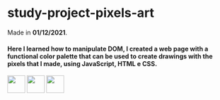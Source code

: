 # study-project-pixels-art
Made in **01/12/2021**.

#### Here I learned how to manipulate DOM, I created a web page with a functional color palette that can be used to create drawings with the pixels that I made, using JavaScript, HTML e CSS.

<img src='https://cdn.jsdelivr.net/gh/devicons/devicon/icons/html5/html5-plain.svg' width='40'/> <img src='https://cdn.jsdelivr.net/gh/devicons/devicon/icons/css3/css3-plain.svg' width='40'/> <img src='https://cdn.jsdelivr.net/gh/devicons/devicon/icons/javascript/javascript-original.svg' width='40'/>

#### 
